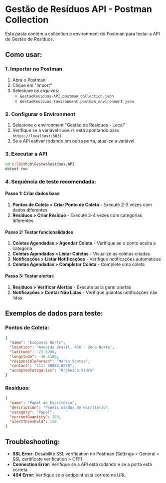 # Gestão de Resíduos API - Postman Collection

Esta pasta contém a collection e environment do Postman para testar a API de Gestão de Resíduos.

## Como usar:

### 1. Importar no Postman
1. Abra o Postman
2. Clique em "Import"
3. Selecione os arquivos:
   - `GestaoResiduos-API.postman_collection.json`
   - `GestaoResiduos-Environment.postman_environment.json`

### 2. Configurar o Environment
1. Selecione o environment "Gestão de Resíduos - Local"
2. Verifique se a variável `baseUrl` está apontando para `https://localhost:5031`
3. Se a API estiver rodando em outra porta, atualize a variável

### 3. Executar a API
```bash
cd c:\Github\GestaoResiduos.API
dotnet run
```

### 4. Sequência de teste recomendada:

#### Passo 1: Criar dados base
1. **Pontos de Coleta > Criar Ponto de Coleta** - Execute 2-3 vezes com dados diferentes
2. **Resíduos > Criar Resíduo** - Execute 3-4 vezes com categorias diferentes

#### Passo 2: Testar funcionalidades
1. **Coletas Agendadas > Agendar Coleta** - Verifique se o ponto aceita a categoria
2. **Coletas Agendadas > Listar Coletas** - Visualize as coletas criadas
3. **Notificações > Listar Notificações** - Verifique notificações automáticas
4. **Coletas Agendadas > Completar Coleta** - Complete uma coleta

#### Passo 3: Testar alertas
1. **Resíduos > Verificar Alertas** - Execute para gerar alertas
2. **Notificações > Contar Não Lidas** - Verifique quantas notificações não lidas

## Exemplos de dados para teste:

### Pontos de Coleta:
```json
{
  "name": "Ecoponto Norte",
  "location": "Avenida Brasil, 456 - Zona Norte",
  "latitude": -23.5200,
  "longitude": -46.6100,
  "responsiblePerson": "Maria Santos",
  "contact": "(11) 88888-8888",
  "acceptedCategories": "Orgânico,Vidro"
}
```

### Resíduos:
```json
{
  "name": "Papel de Escritório",
  "description": "Papéis usados do escritório",
  "category": "Papel",
  "currentQuantity": 200,
  "alertThreshold": 150
}
```

## Troubleshooting:

- **SSL Error**: Desabilite SSL verification no Postman (Settings > General > SSL certificate verification > OFF)
- **Connection Error**: Verifique se a API está rodando e se a porta está correta
- **404 Error**: Verifique se o endpoint está correto na URL
